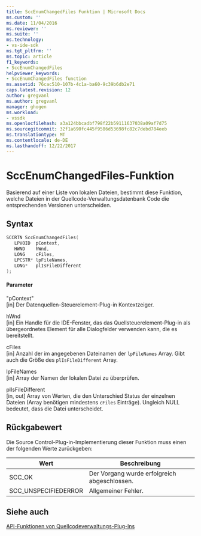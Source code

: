 ```yaml
---
title: SccEnumChangedFiles Funktion | Microsoft Docs
ms.custom: ''
ms.date: 11/04/2016
ms.reviewer: ''
ms.suite: ''
ms.technology:
- vs-ide-sdk
ms.tgt_pltfrm: ''
ms.topic: article
f1_keywords:
- SccEnumChangedFiles
helpviewer_keywords:
- SccEnumChangedFiles function
ms.assetid: 76cac510-107b-4c1a-ba60-9c39b6db2e71
caps.latest.revision: 12
author: gregvanl
ms.author: gregvanl
manager: ghogen
ms.workload:
- vssdk
ms.openlocfilehash: a3a124bbcadbf798f22b59111637038a09af7d75
ms.sourcegitcommit: 32f1a690fc445f9586d53698fc82c7debd784eeb
ms.translationtype: MT
ms.contentlocale: de-DE
ms.lasthandoff: 12/22/2017
---
```

# <a name="sccenumchangedfiles-function"></a>SccEnumChangedFiles-Funktion
Basierend auf einer Liste von lokalen Dateien, bestimmt diese Funktion, welche Dateien in der Quellcode-Verwaltungsdatenbank Code die entsprechenden Versionen unterscheiden.  
  
## <a name="syntax"></a>Syntax  
  
```cpp  
SCCRTN SccEnumChangedFiles(  
   LPVOID  pContext,  
   HWND    hWnd,  
   LONG    cFiles,  
   LPCSTR* lpFileNames,  
   LONG*   plIsFileDifferent  
);  
```  
  
#### <a name="parameters"></a>Parameter  
 "pContext"  
 [in] Der Datenquellen-Steuerelement-Plug-in Kontextzeiger.  
  
 hWnd  
 [in] Ein Handle für die IDE-Fenster, das das Quellsteuerelement-Plug-in als übergeordnetes Element für alle Dialogfelder verwenden kann, die es bereitstellt.  
  
 cFiles  
 [in] Anzahl der im angegebenen Dateinamen der `lpFileNames` Array. Gibt auch die Größe des `plIsFileDifferent` Array.  
  
 lpFileNames  
 [in] Array der Namen der lokalen Datei zu überprüfen.  
  
 plIsFileDifferent  
 [in, out] Array von Werten, die den Unterschied Status der einzelnen Dateien (Array benötigen mindestens `cFiles` Einträge). Ungleich NULL bedeutet, dass die Datei unterscheidet.  
  
## <a name="return-value"></a>Rückgabewert  
 Die Source Control-Plug-in-Implementierung dieser Funktion muss einen der folgenden Werte zurückgeben:  
  
|Wert|Beschreibung|  
|-----------|-----------------|  
|SCC_OK|Der Vorgang wurde erfolgreich abgeschlossen.|  
|SCC_UNSPECIFIEDERROR|Allgemeiner Fehler.|  
  
## <a name="see-also"></a>Siehe auch  
 [API-Funktionen von Quellcodeverwaltungs-Plug-Ins](../extensibility/source-control-plug-in-api-functions.md)